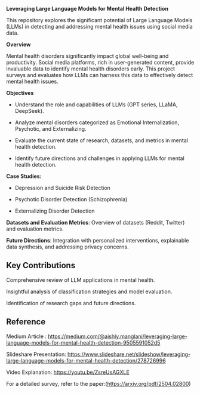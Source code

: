 **Leveraging Large Language Models for Mental Health Detection**

This repository explores the significant potential of Large Language Models (LLMs) in detecting and addressing mental health issues using social media data.

**Overview**

Mental health disorders significantly impact global well-being and productivity. Social media platforms, rich in user-generated content, provide invaluable data to identify mental health disorders early. This project surveys and evaluates how LLMs can harness this data to effectively detect mental health issues.

**Objectives**

- Understand the role and capabilities of LLMs (GPT series, LLaMA, DeepSeek).

- Analyze mental disorders categorized as Emotional Internalization, Psychotic, and Externalizing.

- Evaluate the current state of research, datasets, and metrics in mental health detection.

- Identify future directions and challenges in applying LLMs for mental health detection.


**Case Studies:**

- Depression and Suicide Risk Detection

- Psychotic Disorder Detection (Schizophrenia)

- Externalizing Disorder Detection

**Datasets and Evaluation Metrics**: Overview of datasets (Reddit, Twitter) and evaluation metrics.

**Future Directions**: Integration with personalized interventions, explainable data synthesis, and addressing privacy concerns.

## Key Contributions

Comprehensive review of LLM applications in mental health.

Insightful analysis of classification strategies and model evaluation.

Identification of research gaps and future directions.

## Reference
Medium Article : https://medium.com/@aishly.manglani/leveraging-large-language-models-for-mental-health-detection-9505591052d5


Slideshare Presentation: https://www.slideshare.net/slideshow/leveraging-large-language-models-for-mental-health-detection/278726996


Video Explanation: https://youtu.be/ZsreUsAGXLE


For a detailed survey, refer to the paper:(https://arxiv.org/pdf/2504.02800)

